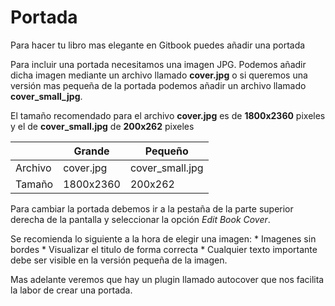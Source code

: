 # Portada

Para hacer tu libro mas elegante en Gitbook puedes añadir una portada

Para incluir una portada necesitamos una imagen JPG.
Podemos añadir dicha imagen mediante un archivo llamado **cover.jpg** o si queremos una versión mas pequeña de la portada podemos añadir un archivo llamado **cover_small_jpg**.

El tamaño recomendado para el archivo **cover.jpg** es de **1800x2360** pixeles y el de **cover_small.jpg** de **200x262** pixeles


|         | Grande    | Pequeño         |
|---------|-----------|-----------------|
| Archivo | cover.jpg | cover_small.jpg |
| Tamaño  | 1800x2360 | 200x262         |

Para cambiar la portada debemos ir a la pestaña de la parte superior derecha de la pantalla y seleccionar la opción _Edit Book Cover_.

Se recomienda lo siguiente a la hora de elegir una imagen:
    * Imagenes sin bordes
    * Visualizar el titulo de forma correcta
    * Cualquier texto importante debe ser visible en la versión pequeña de la imagen.
    
Mas adelante veremos que hay un plugin llamado autocover que nos facilita la labor de crear una portada.

